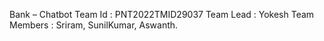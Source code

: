 Bank – Chatbot
Team Id : PNT2022TMID29037
Team Lead : Yokesh 
Team Members : Sriram, SunilKumar, Aswanth.
